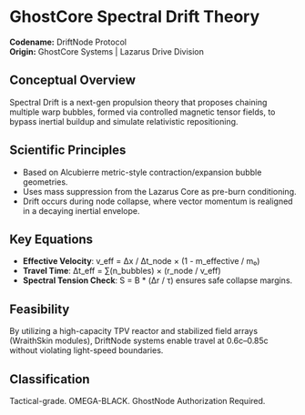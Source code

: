 # GhostCore Spectral Drift Theory

**Codename:** DriftNode Protocol  
**Origin:** GhostCore Systems | Lazarus Drive Division

## Conceptual Overview
Spectral Drift is a next-gen propulsion theory that proposes chaining multiple warp bubbles, formed via controlled magnetic tensor fields, to bypass inertial buildup and simulate relativistic repositioning.

## Scientific Principles
- Based on Alcubierre metric-style contraction/expansion bubble geometries.
- Uses mass suppression from the Lazarus Core as pre-burn conditioning.
- Drift occurs during node collapse, where vector momentum is realigned in a decaying inertial envelope.

## Key Equations
- **Effective Velocity**: v_eff = Δx / Δt_node × (1 - m_effective / m₀)
- **Travel Time**: Δt_eff = ∑(n_bubbles) × (r_node / v_eff)
- **Spectral Tension Check**: S = B * (Δr / τ) ensures safe collapse margins.

## Feasibility
By utilizing a high-capacity TPV reactor and stabilized field arrays (WraithSkin modules), DriftNode systems enable travel at 0.6c–0.85c without violating light-speed boundaries.

## Classification
Tactical-grade. OMEGA-BLACK. GhostNode Authorization Required.
